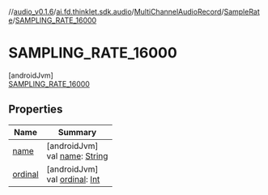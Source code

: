 //[audio_v0.1.6](../../../../../index.md)/[ai.fd.thinklet.sdk.audio](../../../index.md)/[MultiChannelAudioRecord](../../index.md)/[SampleRate](../index.md)/[SAMPLING_RATE_16000](index.md)

# SAMPLING_RATE_16000

[androidJvm]\
[SAMPLING_RATE_16000](index.md)

## Properties

| Name | Summary |
|---|---|
| [name](../../../-raw-audio-record-wrapper/-raw-audio-output-channel/-s-t-e-r-e-o/index.md#-372974862%2FProperties%2F-847875642) | [androidJvm]<br>val [name](../../../-raw-audio-record-wrapper/-raw-audio-output-channel/-s-t-e-r-e-o/index.md#-372974862%2FProperties%2F-847875642): [String](https://kotlinlang.org/api/latest/jvm/stdlib/kotlin/-string/index.html) |
| [ordinal](../../../-raw-audio-record-wrapper/-raw-audio-output-channel/-s-t-e-r-e-o/index.md#-739389684%2FProperties%2F-847875642) | [androidJvm]<br>val [ordinal](../../../-raw-audio-record-wrapper/-raw-audio-output-channel/-s-t-e-r-e-o/index.md#-739389684%2FProperties%2F-847875642): [Int](https://kotlinlang.org/api/latest/jvm/stdlib/kotlin/-int/index.html) |
